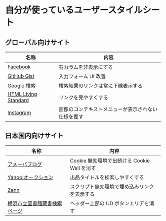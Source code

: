 # 自分が使っているユーザースタイルシート

## グローバル向けサイト

| 名称                                                                                                                             | 内容                                               |
| -------------------------------------------------------------------------------------------------------------------------------- | -------------------------------------------------- |
| [Facebook](https://github.com/SaekiTominaga/browser/raw/main/packages/userstyle/style/facebook_com.user.css)                     | 右カラムを非表示にする                             |
| [GitHub Gist](https://github.com/SaekiTominaga/browser/raw/main/packages/userstyle/style/gist_github_com.user.css)               | 入力フォーム UI 改善                               |
| [Google 検索](https://github.com/SaekiTominaga/browser/raw/main/packages/userstyle/style/google_com_search.user.css)             | 検索結果のリンクは常に下線表示する                 |
| [HTML Living Standard](https://github.com/SaekiTominaga/browser/raw/main/packages/userstyle/style/html_spec_whatwg_org.user.css) | リンクを見やすくする                               |
| [Instagram](https://github.com/SaekiTominaga/browser/raw/main/packages/userstyle/style/instagram_com.user.css)                   | 画像のコンテキストメニューが表示されない仕様を覆す |

## 日本国内向けサイト

| 名称                                                                                                                                             | 内容                                         |
| ------------------------------------------------------------------------------------------------------------------------------------------------ | -------------------------------------------- |
| [アメーバブログ](https://github.com/SaekiTominaga/browser/raw/main/packages/userstyle/style/ameblo_jp.user.css)                                  | Cookie 無効環境で出続ける Cookie Wall を消す |
| [Yahoo!オークション](https://github.com/SaekiTominaga/browser/raw/main/packages/userstyle/style/auctions_yahoo_co_jp.user.css)                   | 出品タイトルを検索しやすくする               |
| [Zenn](https://github.com/SaekiTominaga/browser/raw/main/packages/userstyle/style/zenn_dev.user.css)                                             | スクリプト無効環境で埋め込みリンクを表示する |
| [横浜市立図書館蔵書検索ページ](https://github.com/SaekiTominaga/browser/raw/main/packages/userstyle/style/opac_lib_city_yokohama_lg_jp.user.css) | ヘッダー上部の UD ボタンエリアを消す         |
